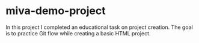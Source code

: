 # miva-demo-project
In this project I completed an educational task on project creation. The goal is to practice Git flow while creating a basic HTML project.
